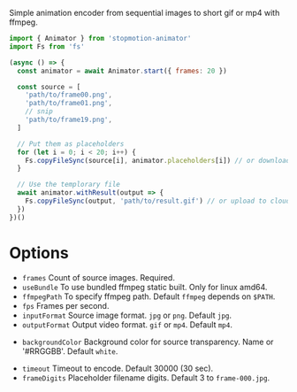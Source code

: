 Simple animation encoder from sequential images to short gif or mp4 with ffmpeg.

```js
import { Animator } from 'stopmotion-animator'
import Fs from 'fs'

(async () => {
  const animator = await Animator.start({ frames: 20 })

  const source = [
    'path/to/frame00.png',
    'path/to/frame01.png',
    // snip
    'path/to/frame19.png',
  ]

  // Put them as placeholders
  for (let i = 0; i < 20; i++) {
    Fs.copyFileSync(source[i], animator.placeholders[i]) // or download from cloud
  }

  // Use the templorary file
  await animator.withResult(output => {
    Fs.copyFileSync(output, 'path/to/result.gif') // or upload to cloud
  })
})()
```

# Options

* `frames` Count of source images. Required.
* `useBundle` To use bundled ffmpeg static built. Only for linux amd64.
* `ffmpegPath` To specify ffmpeg path. Default `ffmpeg` depends on `$PATH`.
* `fps` Frames per second.
* `inputFormat` Source image format. `jpg` or `png`. Default `jpg`.
* `outputFormat` Output video format. `gif` or `mp4`. Default `mp4`.
+ `backgroundColor` Background color for source transparency. Name or '#RRGGBB'. Default `white`.
* `timeout` Timeout to encode. Default 30000 (30 sec).
* `frameDigits` Placeholder filename digits. Default 3 to `frame-000.jpg`.
